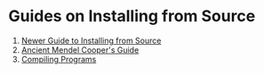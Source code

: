 # Guides on Installing from Source

1. [Newer Guide to Installing from Source](./source_install.md)
1. [Ancient Mendel Cooper's Guide](./build_and_install.md)
1. [Compiling Programs](./compiling.md)
